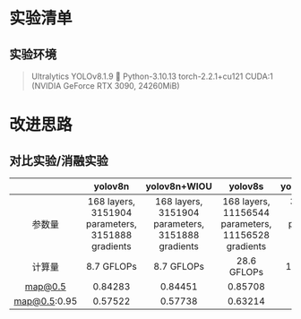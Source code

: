 # 实验清单

## 实验环境

> Ultralytics YOLOv8.1.9 🚀 Python-3.10.13 torch-2.2.1+cu121 CUDA:1 (NVIDIA GeForce RTX 3090, 24260MiB)

# 改进思路

## 对比实验/消融实验

|              |                      yolov8n                      |                   yolov8n+WIOU                   |                       yolov8s                       |                  yolov8n+repvit                  |                yolov8n+repvit+WIOU                |            yolov8n+repvit+WIOU+dyhead            |
| :----------: | :-----------------------------------------------: | :-----------------------------------------------: | :-------------------------------------------------: | :-----------------------------------------------: | :-----------------------------------------------: | :-----------------------------------------------: |
|    参数量    | 168 layers, 3151904 parameters, 3151888 gradients | 168 layers, 3151904 parameters, 3151888 gradients | 168 layers, 11156544 parameters, 11156528 gradients | 397 layers, 6844840 parameters, 6844824 gradients | 397 layers, 6844840 parameters, 6844824 gradients | 432 layers, 7315044 parameters, 7315028 gradients |
|    计算量    |                    8.7 GFLOPs                    |                    8.7 GFLOPs                    |                     28.6 GFLOPs                     |                    19.2 GFLOPs                    |                    19.2 GFLOPs                    |                    20.8 GFLOPs                    |
|   map@0.5   |                      0.84283                      |                      0.84451                      |                       0.85708                       |                      0.85346                      |                      0.85849                      |                                                  |
| map@0.5:0.95 |                      0.57522                      |                      0.57738                      |                       0.63214                       |                      0.62661                      |                      0.62459                      |                                                  |
